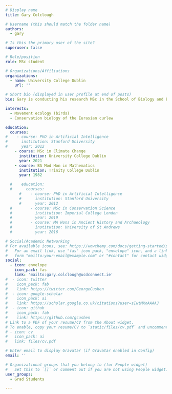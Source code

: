 ```yaml
---
# Display name
title: Gary Colclough

# Username (this should match the folder name)
authors:
  - gary

# Is this the primary user of the site?
superuser: false

# Role/position
role: MSc student

# Organizations/Affiliations
organizations:
  - name: University College Dublin
    url: ''

# Short bio (displayed in user profile at end of posts)
bio: Gary is conducting his research MSc in the School of Biology and Environmental Science at University College Dublin where he is investigating the movement ecology of Eurasian curlew in Ireland with a focus on home range analysis and habitat selection.

interests:
  - Movement ecology (birds)
  - Conservation biology of the Eurasian curlew

education:
  courses:
#    - course: PhD in Artificial Intelligence
#      institution: Stanford University
#      year: 2012
    - course: MSc in Climate Change
      institution: University College Dublin
      year: 2021
    - course: BA Mod Hon in Mathematics
      institution: Trinity College Dublin
      year: 1982

  #    education:
  #      courses:
      #    - course: PhD in Artificial Intelligence
      #      institution: Stanford University
      #      year: 2012
  #        - course: MSc in Conservation Science
  #          institution: Imperial College London
  #          year: 2019
  #        - course: MA Hons in Ancient History and Archaeology
  #          institution: University of St Andrews
  #          year: 2016

# Social/Academic Networking
# For available icons, see: https://wowchemy.com/docs/getting-started/page-builder/#icons
#   For an email link, use "fas" icon pack, "envelope" icon, and a link in the
#   form "mailto:your-email@example.com" or "#contact" for contact widget.
social:
  - icon: envelope
    icon_pack: fas
    link: 'mailto:gary.colclough@ucdconnect.ie'
#  - icon: twitter
#    icon_pack: fab
#    link: https://twitter.com/GeorgeCushen
#  - icon: google-scholar
#    icon_pack: ai
#    link: https://scholar.google.co.uk/citations?user=sIwtMXoAAAAJ
#  - icon: github
#    icon_pack: fab
#    link: https://github.com/gcushen
# Link to a PDF of your resume/CV from the About widget.
# To enable, copy your resume/CV to `static/files/cv.pdf` and uncomment the lines below.
# - icon: cv
#   icon_pack: ai
#   link: files/cv.pdf

# Enter email to display Gravatar (if Gravatar enabled in Config)
email: ''

# Organizational groups that you belong to (for People widget)
#   Set this to `[]` or comment out if you are not using People widget.
user_groups:
  - Grad Students

---
```


